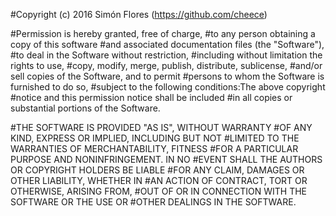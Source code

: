 #Copyright (c) 2016 Simón Flores (https://github.com/cheece)

#Permission is hereby granted, free of charge, 
#to any person obtaining a copy of this software 
#and associated documentation files (the "Software"), 
#to deal in the Software without restriction, 
#including without limitation the rights to use, 
#copy, modify, merge, publish, distribute, sublicense,
#and/or sell copies of the Software, and to permit 
#persons to whom the Software is furnished to do so,
#subject to the following conditions:The above copyright 
#notice and this permission notice shall be included 
#in all copies or substantial portions of the Software.

#THE SOFTWARE IS PROVIDED "AS IS", WITHOUT WARRANTY 
#OF ANY KIND, EXPRESS OR IMPLIED, INCLUDING BUT NOT
#LIMITED TO THE WARRANTIES OF MERCHANTABILITY, FITNESS
#FOR A PARTICULAR PURPOSE AND NONINFRINGEMENT. IN NO
#EVENT SHALL THE AUTHORS OR COPYRIGHT HOLDERS BE LIABLE 
#FOR ANY CLAIM, DAMAGES OR OTHER LIABILITY, WHETHER IN 
#AN ACTION OF CONTRACT, TORT OR OTHERWISE, ARISING FROM, 
#OUT OF OR IN CONNECTION WITH THE SOFTWARE OR THE USE OR 
#OTHER DEALINGS IN THE SOFTWARE.

